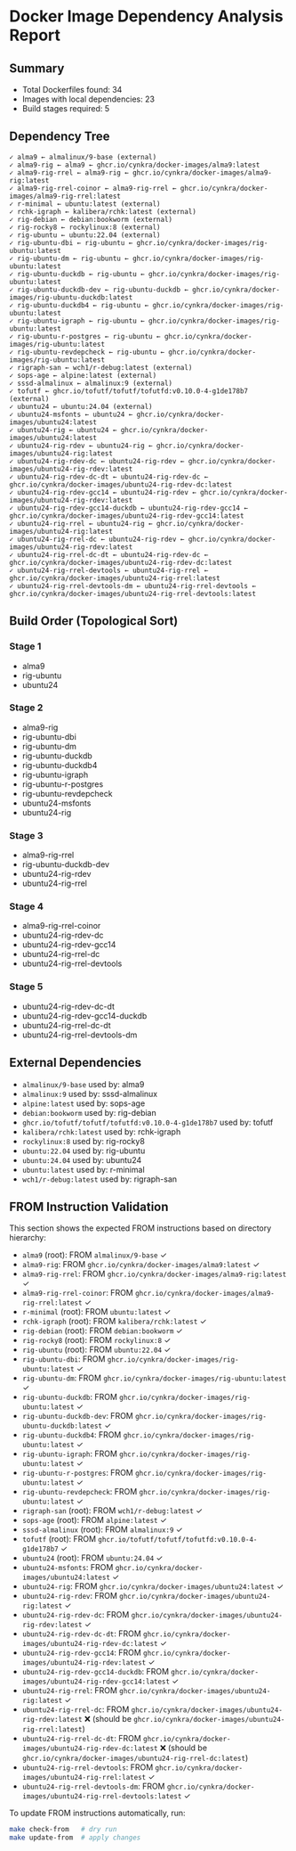 # Docker Image Dependency Analysis Report

## Summary

- Total Dockerfiles found: 34
- Images with local dependencies: 23
- Build stages required: 5

## Dependency Tree

```text
✓ alma9 ← almalinux/9-base (external)
✓ alma9-rig ← alma9 ← ghcr.io/cynkra/docker-images/alma9:latest
✓ alma9-rig-rrel ← alma9-rig ← ghcr.io/cynkra/docker-images/alma9-rig:latest
✓ alma9-rig-rrel-coinor ← alma9-rig-rrel ← ghcr.io/cynkra/docker-images/alma9-rig-rrel:latest
✓ r-minimal ← ubuntu:latest (external)
✓ rchk-igraph ← kalibera/rchk:latest (external)
✓ rig-debian ← debian:bookworm (external)
✓ rig-rocky8 ← rockylinux:8 (external)
✓ rig-ubuntu ← ubuntu:22.04 (external)
✓ rig-ubuntu-dbi ← rig-ubuntu ← ghcr.io/cynkra/docker-images/rig-ubuntu:latest
✓ rig-ubuntu-dm ← rig-ubuntu ← ghcr.io/cynkra/docker-images/rig-ubuntu:latest
✓ rig-ubuntu-duckdb ← rig-ubuntu ← ghcr.io/cynkra/docker-images/rig-ubuntu:latest
✓ rig-ubuntu-duckdb-dev ← rig-ubuntu-duckdb ← ghcr.io/cynkra/docker-images/rig-ubuntu-duckdb:latest
✓ rig-ubuntu-duckdb4 ← rig-ubuntu ← ghcr.io/cynkra/docker-images/rig-ubuntu:latest
✓ rig-ubuntu-igraph ← rig-ubuntu ← ghcr.io/cynkra/docker-images/rig-ubuntu:latest
✓ rig-ubuntu-r-postgres ← rig-ubuntu ← ghcr.io/cynkra/docker-images/rig-ubuntu:latest
✓ rig-ubuntu-revdepcheck ← rig-ubuntu ← ghcr.io/cynkra/docker-images/rig-ubuntu:latest
✓ rigraph-san ← wch1/r-debug:latest (external)
✓ sops-age ← alpine:latest (external)
✓ sssd-almalinux ← almalinux:9 (external)
✓ tofutf ← ghcr.io/tofutf/tofutf/tofutfd:v0.10.0-4-g1de178b7 (external)
✓ ubuntu24 ← ubuntu:24.04 (external)
✓ ubuntu24-msfonts ← ubuntu24 ← ghcr.io/cynkra/docker-images/ubuntu24:latest
✓ ubuntu24-rig ← ubuntu24 ← ghcr.io/cynkra/docker-images/ubuntu24:latest
✓ ubuntu24-rig-rdev ← ubuntu24-rig ← ghcr.io/cynkra/docker-images/ubuntu24-rig:latest
✓ ubuntu24-rig-rdev-dc ← ubuntu24-rig-rdev ← ghcr.io/cynkra/docker-images/ubuntu24-rig-rdev:latest
✓ ubuntu24-rig-rdev-dc-dt ← ubuntu24-rig-rdev-dc ← ghcr.io/cynkra/docker-images/ubuntu24-rig-rdev-dc:latest
✓ ubuntu24-rig-rdev-gcc14 ← ubuntu24-rig-rdev ← ghcr.io/cynkra/docker-images/ubuntu24-rig-rdev:latest
✓ ubuntu24-rig-rdev-gcc14-duckdb ← ubuntu24-rig-rdev-gcc14 ← ghcr.io/cynkra/docker-images/ubuntu24-rig-rdev-gcc14:latest
✓ ubuntu24-rig-rrel ← ubuntu24-rig ← ghcr.io/cynkra/docker-images/ubuntu24-rig:latest
✓ ubuntu24-rig-rrel-dc ← ubuntu24-rig-rdev ← ghcr.io/cynkra/docker-images/ubuntu24-rig-rdev:latest
✓ ubuntu24-rig-rrel-dc-dt ← ubuntu24-rig-rdev-dc ← ghcr.io/cynkra/docker-images/ubuntu24-rig-rdev-dc:latest
✓ ubuntu24-rig-rrel-devtools ← ubuntu24-rig-rrel ← ghcr.io/cynkra/docker-images/ubuntu24-rig-rrel:latest
✓ ubuntu24-rig-rrel-devtools-dm ← ubuntu24-rig-rrel-devtools ← ghcr.io/cynkra/docker-images/ubuntu24-rig-rrel-devtools:latest
```

## Build Order (Topological Sort)

### Stage 1

- alma9
- rig-ubuntu
- ubuntu24

### Stage 2

- alma9-rig
- rig-ubuntu-dbi
- rig-ubuntu-dm
- rig-ubuntu-duckdb
- rig-ubuntu-duckdb4
- rig-ubuntu-igraph
- rig-ubuntu-r-postgres
- rig-ubuntu-revdepcheck
- ubuntu24-msfonts
- ubuntu24-rig

### Stage 3

- alma9-rig-rrel
- rig-ubuntu-duckdb-dev
- ubuntu24-rig-rdev
- ubuntu24-rig-rrel

### Stage 4

- alma9-rig-rrel-coinor
- ubuntu24-rig-rdev-dc
- ubuntu24-rig-rdev-gcc14
- ubuntu24-rig-rrel-dc
- ubuntu24-rig-rrel-devtools

### Stage 5

- ubuntu24-rig-rdev-dc-dt
- ubuntu24-rig-rdev-gcc14-duckdb
- ubuntu24-rig-rrel-dc-dt
- ubuntu24-rig-rrel-devtools-dm


## External Dependencies

- `almalinux/9-base` used by: alma9
- `almalinux:9` used by: sssd-almalinux
- `alpine:latest` used by: sops-age
- `debian:bookworm` used by: rig-debian
- `ghcr.io/tofutf/tofutf/tofutfd:v0.10.0-4-g1de178b7` used by: tofutf
- `kalibera/rchk:latest` used by: rchk-igraph
- `rockylinux:8` used by: rig-rocky8
- `ubuntu:22.04` used by: rig-ubuntu
- `ubuntu:24.04` used by: ubuntu24
- `ubuntu:latest` used by: r-minimal
- `wch1/r-debug:latest` used by: rigraph-san

## FROM Instruction Validation

This section shows the expected FROM instructions based on directory hierarchy:

- `alma9` (root): FROM `almalinux/9-base` ✓
- `alma9-rig`: FROM `ghcr.io/cynkra/docker-images/alma9:latest` ✓
- `alma9-rig-rrel`: FROM `ghcr.io/cynkra/docker-images/alma9-rig:latest` ✓
- `alma9-rig-rrel-coinor`: FROM `ghcr.io/cynkra/docker-images/alma9-rig-rrel:latest` ✓
- `r-minimal` (root): FROM `ubuntu:latest` ✓
- `rchk-igraph` (root): FROM `kalibera/rchk:latest` ✓
- `rig-debian` (root): FROM `debian:bookworm` ✓
- `rig-rocky8` (root): FROM `rockylinux:8` ✓
- `rig-ubuntu` (root): FROM `ubuntu:22.04` ✓
- `rig-ubuntu-dbi`: FROM `ghcr.io/cynkra/docker-images/rig-ubuntu:latest` ✓
- `rig-ubuntu-dm`: FROM `ghcr.io/cynkra/docker-images/rig-ubuntu:latest` ✓
- `rig-ubuntu-duckdb`: FROM `ghcr.io/cynkra/docker-images/rig-ubuntu:latest` ✓
- `rig-ubuntu-duckdb-dev`: FROM `ghcr.io/cynkra/docker-images/rig-ubuntu-duckdb:latest` ✓
- `rig-ubuntu-duckdb4`: FROM `ghcr.io/cynkra/docker-images/rig-ubuntu:latest` ✓
- `rig-ubuntu-igraph`: FROM `ghcr.io/cynkra/docker-images/rig-ubuntu:latest` ✓
- `rig-ubuntu-r-postgres`: FROM `ghcr.io/cynkra/docker-images/rig-ubuntu:latest` ✓
- `rig-ubuntu-revdepcheck`: FROM `ghcr.io/cynkra/docker-images/rig-ubuntu:latest` ✓
- `rigraph-san` (root): FROM `wch1/r-debug:latest` ✓
- `sops-age` (root): FROM `alpine:latest` ✓
- `sssd-almalinux` (root): FROM `almalinux:9` ✓
- `tofutf` (root): FROM `ghcr.io/tofutf/tofutf/tofutfd:v0.10.0-4-g1de178b7` ✓
- `ubuntu24` (root): FROM `ubuntu:24.04` ✓
- `ubuntu24-msfonts`: FROM `ghcr.io/cynkra/docker-images/ubuntu24:latest` ✓
- `ubuntu24-rig`: FROM `ghcr.io/cynkra/docker-images/ubuntu24:latest` ✓
- `ubuntu24-rig-rdev`: FROM `ghcr.io/cynkra/docker-images/ubuntu24-rig:latest` ✓
- `ubuntu24-rig-rdev-dc`: FROM `ghcr.io/cynkra/docker-images/ubuntu24-rig-rdev:latest` ✓
- `ubuntu24-rig-rdev-dc-dt`: FROM `ghcr.io/cynkra/docker-images/ubuntu24-rig-rdev-dc:latest` ✓
- `ubuntu24-rig-rdev-gcc14`: FROM `ghcr.io/cynkra/docker-images/ubuntu24-rig-rdev:latest` ✓
- `ubuntu24-rig-rdev-gcc14-duckdb`: FROM `ghcr.io/cynkra/docker-images/ubuntu24-rig-rdev-gcc14:latest` ✓
- `ubuntu24-rig-rrel`: FROM `ghcr.io/cynkra/docker-images/ubuntu24-rig:latest` ✓
- `ubuntu24-rig-rrel-dc`: FROM `ghcr.io/cynkra/docker-images/ubuntu24-rig-rdev:latest` ❌ (should be `ghcr.io/cynkra/docker-images/ubuntu24-rig-rrel:latest`)
- `ubuntu24-rig-rrel-dc-dt`: FROM `ghcr.io/cynkra/docker-images/ubuntu24-rig-rdev-dc:latest` ❌ (should be `ghcr.io/cynkra/docker-images/ubuntu24-rig-rrel-dc:latest`)
- `ubuntu24-rig-rrel-devtools`: FROM `ghcr.io/cynkra/docker-images/ubuntu24-rig-rrel:latest` ✓
- `ubuntu24-rig-rrel-devtools-dm`: FROM `ghcr.io/cynkra/docker-images/ubuntu24-rig-rrel-devtools:latest` ✓

To update FROM instructions automatically, run:
```bash
make check-from   # dry run
make update-from  # apply changes
```
